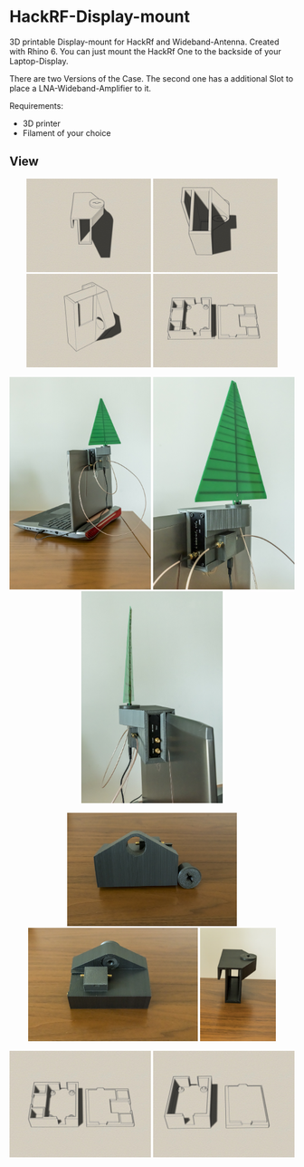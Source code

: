 # HackRF-Display-mount
3D printable Display-mount for HackRf and Wideband-Antenna. Created with Rhino 6.
You can just mount the HackRf One to the backside of your Laptop-Display.

There are two Versions of the Case. The second one has a additional Slot to place 
a LNA-Wideband-Amplifier to it. 

Requirements:
* 3D printer 
* Filament of your choice

## View
<p align="center">
<img src="iso1.jpg" width="220"> 
<img src="iso2.jpg" width="220">
<img src="HackRF-b-iso1.jpg" width="220">
<img src="Wideband2b-iso1.jpg" width="220">
</p>  
<p align="center">
<img src="20200317-DSC04998.jpg" width="250"> 
<img src="20200317-DSC05001.jpg" width="250"> 
<img src="20200317-DSC05002.jpg" width="250"> 
</p>
<p align="center">
<img src="20200317-DSC05004.jpg" height="200"> 
<img src="20200317-DSC05006.jpg" height="200"> 
<img src="20200317-DSC05012.jpg" height="200"> 
</p>
<p align="center">
<img src="Wideband2-iso1.jpg" width="250"> 
<img src="Wideband3-iso1.jpg" width="250"> 
</p>
